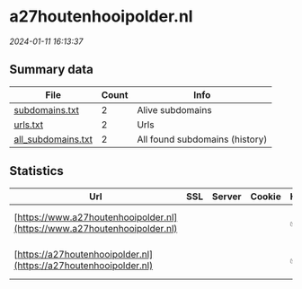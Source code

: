 # a27houtenhooipolder.nl
*2024-01-11 16:13:37*
## Summary data
| File       | Count | Info |
|------------|-------|------|
|[subdomains.txt](/data/a27houtenhooipolder.nl/subdomains.txt)|2|Alive subdomains|
|[urls.txt](/data/a27houtenhooipolder.nl/urls.txt)|2|Urls|
|[all_subdomains.txt](/data/a27houtenhooipolder.nl/all_subdomains.txt)|2|All found subdomains (history)|
## Statistics
| Url | SSL | Server | Cookie | HSTS | CSP | XFO | XXP | RP | Tech |Title |
|------------|-------|------|------|------|------|------|------|------|------|------|
|[https://www.a27houtenhooipolder.nl](https://www.a27houtenhooipolder.nl)| || |:white_check_mark: | |:white_check_mark: |:white_check_mark: |:white_check_mark: |HSTS Microsoft A...|Object moved|
|[https://a27houtenhooipolder.nl](https://a27houtenhooipolder.nl)| || |:white_check_mark: | |:white_check_mark: |:white_check_mark: |:white_check_mark: |HSTS Microsoft A...|Object moved|